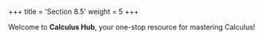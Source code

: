 +++
title = 'Section 8.5'
weight = 5
+++


Welcome to **Calculus Hub**, your one-stop resource for mastering Calculus!
